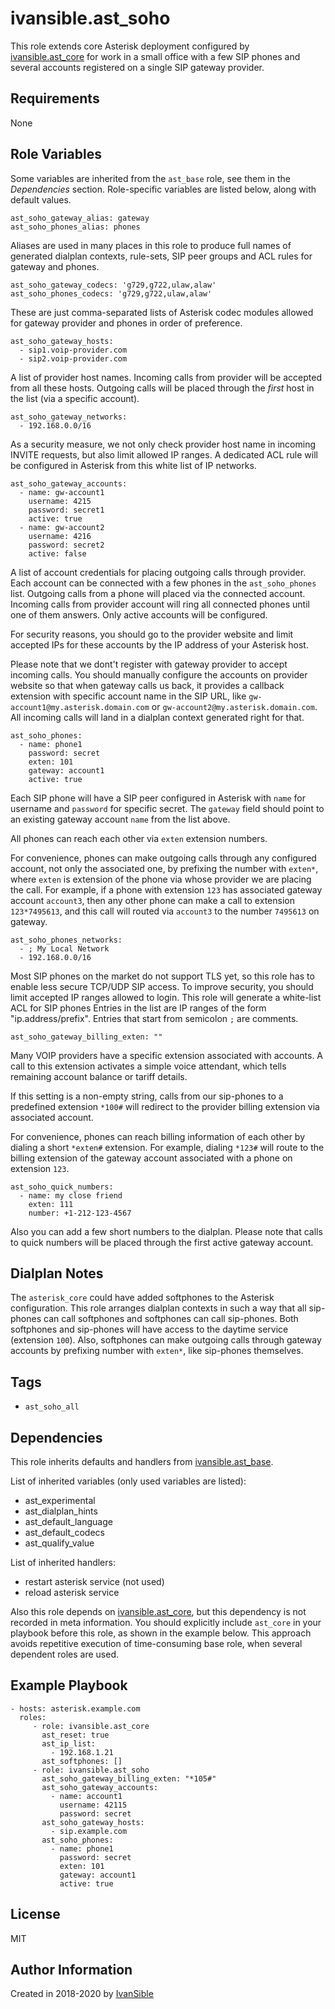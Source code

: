 # ivansible.ast_soho

This role extends core Asterisk deployment configured by
[ivansible.ast_core](https://github.com/ivansible/ast-core)
for work in a small office with a few SIP phones and several
accounts registered on a single SIP gateway provider.


## Requirements

None


## Role Variables

Some variables are inherited from the `ast_base` role,
see them in the _Dependencies_ section.
Role-specific variables are listed below, along with default values.

    ast_soho_gateway_alias: gateway
    ast_soho_phones_alias: phones
Aliases are used in many places in this role to produce full names of
generated dialplan contexts, rule-sets, SIP peer groups and ACL rules
for gateway and phones.

    ast_soho_gateway_codecs: 'g729,g722,ulaw,alaw'
    ast_soho_phones_codecs: 'g729,g722,ulaw,alaw'
These are just comma-separated lists of Asterisk codec modules allowed
for gateway provider and phones in order of preference.

    ast_soho_gateway_hosts:
      - sip1.voip-provider.com
      - sip2.voip-provider.com
A list of provider host names. Incoming calls from provider will be
accepted from all these hosts. Outgoing calls will be placed through
the *first* host in the list (via a specific account).

    ast_soho_gateway_networks:
      - 192.168.0.0/16
As a security measure, we not only check provider host name in incoming
INVITE requests, but also limit allowed IP ranges. A dedicated ACL rule
will be configured in Asterisk from this white list of IP networks.

    ast_soho_gateway_accounts:
      - name: gw-account1
        username: 4215
        password: secret1
        active: true
      - name: gw-account2
        username: 4216
        password: secret2
        active: false
A list of account credentials for placing outgoing calls through provider.
Each account can be connected with a few phones in the `ast_soho_phones`
list. Outgoing calls from a phone will placed via the connected account.
Incoming calls from provider account will ring all connected phones until
one of them answers. Only active accounts will be configured.

For security reasons, you should go to the provider website and limit
accepted IPs for these accounts by the IP address of your Asterisk host.

Please note that we dont't register with gateway provider to accept incoming
calls. You should manually configure the accounts on provider website
so that when gateway calls us back, it provides a callback extension
with specific account name in the SIP URL, like
`gw-account1@my.asterisk.domain.com` or `gw-account2@my.asterisk.domain.com`.
All incoming calls will land in a dialplan context generated right for that.

    ast_soho_phones:
      - name: phone1
        password: secret
        exten: 101
        gateway: account1
        active: true
Each SIP phone will have a SIP peer configured in Asterisk with `name` for
username and `password` for specific secret. The `gateway` field should
point to an existing gateway account `name` from the list above.

All phones can reach each other via `exten` extension numbers.

For convenience, phones can make outgoing calls through any configured account,
not only the associated one, by prefixing the number with `exten*`, where
`exten` is extension of the phone via whose provider we are placing the call.
For example, if a phone with extension `123` has associated gateway account
`account3`, then any other phone can make a call to extension `123*7495613`,
and this call will routed via `account3` to the number `7495613` on gateway.

    ast_soho_phones_networks:
      - ; My Local Network
      - 192.168.0.0/16
Most SIP phones on the market do not support TLS yet, so this role
has to enable less secure TCP/UDP SIP access. To improve security,
you should limit accepted IP ranges allowed to login.
This role will generate a white-list ACL for SIP phones
Entries in the list are IP ranges of the form "ip.address/prefix".
Entries that start from semicolon `;` are comments.

    ast_soho_gateway_billing_exten: ""

Many VOIP providers have a specific extension associated with accounts.
A call to this extension activates a simple voice attendant, which
tells remaining account balance or tariff details.

If this setting is a non-empty string, calls from our sip-phones
to a predefined extension `*100#` will redirect to the provider billing
extension via associated account.

For convenience, phones can reach billing information of each other by
dialing a short `*exten#` extension. For example, dialing `*123#`
will route to the billing extension of the gateway account associated
with a phone on extension `123`.

    ast_soho_quick_numbers:
      - name: my close friend
        exten: 111
        number: +1-212-123-4567

Also you can add a few short numbers to the dialplan. Please note that
calls to quick numbers will be placed through the first active gateway account.


## Dialplan Notes

The `asterisk_core` could have added softphones to the Asterisk configuration.
This role arranges dialplan contexts in such a way that all sip-phones can
call softphones and softphones can call sip-phones. Both softphones and
sip-phones will have access to the daytime service (extension `100`).
Also, softphones can make outgoing calls through gateway accounts by prefixing
number with `exten*`, like sip-phones themselves.


## Tags

- `ast_soho_all`


## Dependencies

This role inherits defaults and handlers from
[ivansible.ast_base](https://github.com/ivansible/ast-base).

List of inherited variables (only used variables are listed):
  - ast_experimental
  - ast_dialplan_hints
  - ast_default_language
  - ast_default_codecs
  - ast_qualify_value

List of inherited handlers:
  - restart asterisk service (not used)
  - reload asterisk service

Also this role depends on
[ivansible.ast_core](https://github.com/ivansible/ast-core),
but this dependency is not recorded in meta information.
You should explicitly include `ast_core` in your playbook before
this role, as shown in the example below. This approach avoids repetitive
execution of time-consuming base role, when several dependent roles are used.


## Example Playbook

    - hosts: asterisk.example.com
      roles:
         - role: ivansible.ast_core
           ast_reset: true
           ast_ip_list:
             - 192.168.1.21
           ast_softphones: []
         - role: ivansible.ast_soho
           ast_soho_gateway_billing_exten: "*105#"
           ast_soho_gateway_accounts:
             - name: account1
               username: 42115
               password: secret
           ast_soho_gateway_hosts:
             - sip.example.com
           ast_soho_phones:
             - name: phone1
               password: secret
               exten: 101
               gateway: account1
               active: true


## License

MIT

## Author Information

Created in 2018-2020 by [IvanSible](https://github.com/ivansible)

